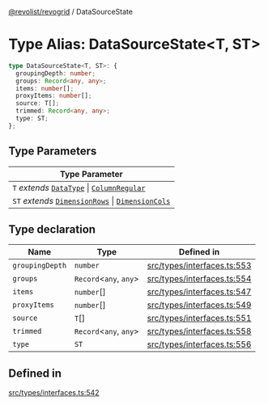 [@revolist/revogrid](README.md) / DataSourceState

# Type Alias: DataSourceState\<T, ST\>

```ts
type DataSourceState<T, ST>: {
  groupingDepth: number;
  groups: Record<any, any>;
  items: number[];
  proxyItems: number[];
  source: T[];
  trimmed: Record<any, any>;
  type: ST;
};
```

## Type Parameters

| Type Parameter |
| ------ |
| `T` *extends* [`DataType`](TypeAlias.DataType.md) \| [`ColumnRegular`](Interface.ColumnRegular.md) |
| `ST` *extends* [`DimensionRows`](TypeAlias.DimensionRows.md) \| [`DimensionCols`](TypeAlias.DimensionCols.md) |

## Type declaration

| Name | Type | Defined in |
| ------ | ------ | ------ |
| `groupingDepth` | `number` | [src/types/interfaces.ts:553](https://github.com/revolist/revogrid/blob/703fa47ec13d35676d07f3192b2741384647a863/src/types/interfaces.ts#L553) |
| `groups` | `Record`\<`any`, `any`\> | [src/types/interfaces.ts:554](https://github.com/revolist/revogrid/blob/703fa47ec13d35676d07f3192b2741384647a863/src/types/interfaces.ts#L554) |
| `items` | `number`[] | [src/types/interfaces.ts:547](https://github.com/revolist/revogrid/blob/703fa47ec13d35676d07f3192b2741384647a863/src/types/interfaces.ts#L547) |
| `proxyItems` | `number`[] | [src/types/interfaces.ts:549](https://github.com/revolist/revogrid/blob/703fa47ec13d35676d07f3192b2741384647a863/src/types/interfaces.ts#L549) |
| `source` | `T`[] | [src/types/interfaces.ts:551](https://github.com/revolist/revogrid/blob/703fa47ec13d35676d07f3192b2741384647a863/src/types/interfaces.ts#L551) |
| `trimmed` | `Record`\<`any`, `any`\> | [src/types/interfaces.ts:558](https://github.com/revolist/revogrid/blob/703fa47ec13d35676d07f3192b2741384647a863/src/types/interfaces.ts#L558) |
| `type` | `ST` | [src/types/interfaces.ts:556](https://github.com/revolist/revogrid/blob/703fa47ec13d35676d07f3192b2741384647a863/src/types/interfaces.ts#L556) |

## Defined in

[src/types/interfaces.ts:542](https://github.com/revolist/revogrid/blob/703fa47ec13d35676d07f3192b2741384647a863/src/types/interfaces.ts#L542)
